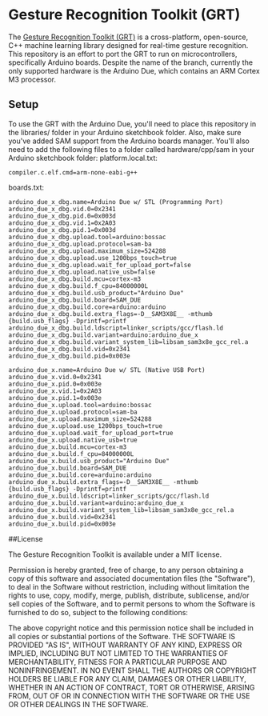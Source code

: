 # Gesture Recognition Toolkit (GRT)

The [Gesture Recognition Toolkit (GRT)](http://nickgillian.com/grt/) is a cross-platform, open-source, C++ machine learning library designed for real-time gesture recognition. This repository is an effort to port the GRT to run on microcontrollers, specifically Arduino boards. Despite the name of the branch, currently the only supported hardware is the Arduino Due, which contains an ARM Cortex M3 processor. 

## Setup

To use the GRT with the Arduino Due, you'll need to place this repository in the libraries/ folder in your Arduino sketchbook folder. Also, make sure you've added SAM support from the Arduino boards manager. You'll also need to add the following files to a folder called hardware/cpp/sam in your Arduino sketchbook folder: platform.local.txt:

```
compiler.c.elf.cmd=arm-none-eabi-g++
```

boards.txt:

```
arduino_due_x_dbg.name=Arduino Due w/ STL (Programming Port)
arduino_due_x_dbg.vid.0=0x2341
arduino_due_x_dbg.pid.0=0x003d
arduino_due_x_dbg.vid.1=0x2A03
arduino_due_x_dbg.pid.1=0x003d
arduino_due_x_dbg.upload.tool=arduino:bossac
arduino_due_x_dbg.upload.protocol=sam-ba
arduino_due_x_dbg.upload.maximum_size=524288
arduino_due_x_dbg.upload.use_1200bps_touch=true
arduino_due_x_dbg.upload.wait_for_upload_port=false
arduino_due_x_dbg.upload.native_usb=false
arduino_due_x_dbg.build.mcu=cortex-m3
arduino_due_x_dbg.build.f_cpu=84000000L
arduino_due_x_dbg.build.usb_product="Arduino Due"
arduino_due_x_dbg.build.board=SAM_DUE
arduino_due_x_dbg.build.core=arduino:arduino
arduino_due_x_dbg.build.extra_flags=-D__SAM3X8E__ -mthumb {build.usb_flags} -Dprintf=printf
arduino_due_x_dbg.build.ldscript=linker_scripts/gcc/flash.ld
arduino_due_x_dbg.build.variant=arduino:arduino_due_x
arduino_due_x_dbg.build.variant_system_lib=libsam_sam3x8e_gcc_rel.a
arduino_due_x_dbg.build.vid=0x2341
arduino_due_x_dbg.build.pid=0x003e

arduino_due_x.name=Arduino Due w/ STL (Native USB Port)
arduino_due_x.vid.0=0x2341
arduino_due_x.pid.0=0x003e
arduino_due_x.vid.1=0x2A03
arduino_due_x.pid.1=0x003e
arduino_due_x.upload.tool=arduino:bossac
arduino_due_x.upload.protocol=sam-ba
arduino_due_x.upload.maximum_size=524288
arduino_due_x.upload.use_1200bps_touch=true
arduino_due_x.upload.wait_for_upload_port=true
arduino_due_x.upload.native_usb=true
arduino_due_x.build.mcu=cortex-m3
arduino_due_x.build.f_cpu=84000000L
arduino_due_x.build.usb_product="Arduino Due"
arduino_due_x.build.board=SAM_DUE
arduino_due_x.build.core=arduino:arduino
arduino_due_x.build.extra_flags=-D__SAM3X8E__ -mthumb {build.usb_flags} -Dprintf=printf
arduino_due_x.build.ldscript=linker_scripts/gcc/flash.ld
arduino_due_x.build.variant=arduino:arduino_due_x
arduino_due_x.build.variant_system_lib=libsam_sam3x8e_gcc_rel.a
arduino_due_x.build.vid=0x2341
arduino_due_x.build.pid=0x003e
```

##License

The Gesture Recognition Toolkit is available under a MIT license.

Permission is hereby granted, free of charge, to any person obtaining a copy of this software and associated documentation files (the "Software"), to deal in the Software without restriction, including without limitation the rights to use, copy, modify, merge, publish, distribute, sublicense, and/or sell copies of the Software, and to permit persons to whom the Software is furnished to do so, subject to the following conditions:

The above copyright notice and this permission notice shall be included in all copies or substantial portions of the Software.
THE SOFTWARE IS PROVIDED "AS IS", WITHOUT WARRANTY OF ANY KIND, EXPRESS OR IMPLIED, INCLUDING BUT NOT LIMITED TO THE WARRANTIES OF MERCHANTABILITY, FITNESS FOR A PARTICULAR PURPOSE AND NONINFRINGEMENT. IN NO EVENT SHALL THE AUTHORS OR COPYRIGHT HOLDERS BE LIABLE FOR ANY CLAIM, DAMAGES OR OTHER LIABILITY, WHETHER IN AN ACTION OF CONTRACT, TORT OR OTHERWISE, ARISING FROM, OUT OF OR IN CONNECTION WITH THE SOFTWARE OR THE USE OR OTHER DEALINGS IN THE SOFTWARE.

